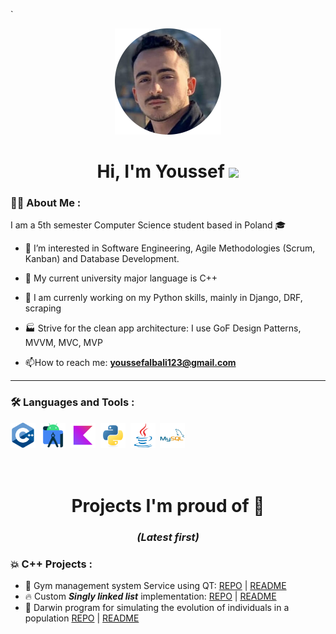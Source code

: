` <div id="header" align="center" padding="500">
  <img src="circular_profil_pic.png" width="170"/>
  
<h1>
  Hi, I'm Youssef
  <img src="https://media.giphy.com/media/hvRJCLFzcasrR4ia7z/giphy.gif" width="30px"/>
</h1>
</div>


### 👨‍💻 About Me :
I am a 5th semester Computer Science student based in Poland 🎓
- 🔭 I’m interested in Software Engineering, Agile Methodologies (Scrum, Kanban) and Database Development.

- 🌱 My current university major language is C++

- 🐍 I am currenly working on my Python skills, mainly in Django, DRF, scraping

- 🏭 Strive for the clean app architecture: I use GoF Design Patterns, MVVM, MVC, MVP

- 📫How to reach me: **youssefalbali123@gmail.com**

---

### 🛠️ Languages and Tools :

<div>
  <img src="https://github.com/devicons/devicon/blob/master/icons/cplusplus/cplusplus-original.svg" title="C++" alt="C++" width="40" height="40"/>&nbsp;
  <img src="https://github.com/devicons/devicon/blob/master/icons/androidstudio/androidstudio-original.svg" title="androidstudio" alt="androidstudio" width="40" height="40"/>&nbsp;
  <img src="https://github.com/devicons/devicon/blob/master/icons/kotlin/kotlin-original.svg" title="Kotlin" alt="Kotlin" width="40" height="40"/>&nbsp;
    <img src="https://github.com/devicons/devicon/blob/master/icons/python/python-original.svg" title="Python" alt="Python" width="40" height="40"/>&nbsp;
  <img src="https://github.com/devicons/devicon/blob/master/icons/java/java-original.svg" title="Java" alt="Java" width="40" height="40"/>&nbsp;
  <img src="https://github.com/devicons/devicon/blob/master/icons/mysql/mysql-original-wordmark.svg" title="MySQL"  alt="MySQL" width="40" height="40"/>&nbsp;
</div>


<div id="anotherheader" align="center" padding="500">
<h1>
<br>
  Projects I'm proud of 🔧
</h1>
<h3>
<i>(Latest first)</i>
</h3>
</div>

###  :collision: C++ Projects :

- 💪 Gym management system Service using QT: [REPO](https://github.com/youssefalb/Gym-management-app) | [README](https://github.com/youssefalb/Gym-management-app/blob/main/README.pdf)
- 🔥 Custom ***Singly linked list*** implementation: [REPO](https://github.com/youssefalb/Custom-Singly-linked-list) | [README](https://github.com/youssefalb/Custom-Singly-linked-list/blob/main/README.pdf)
- 🧬 Darwin program for simulating the evolution of individuals in a population [REPO](https://github.com/youssefalb/Darwin) | [README](https://github.com/youssefalb/Darwin/tree/main/README)
